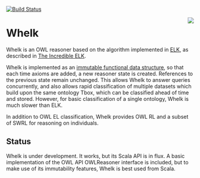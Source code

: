[![Build Status](https://travis-ci.com/balhoff/whelk.svg?branch=master)](https://travis-ci.org/balhoff/whelk)

<img align="right" src="https://farm7.staticflickr.com/6205/6045158767_e70d43139d_m_d.jpg">

# Whelk

Whelk is an OWL reasoner based on the algorithm implemented in [ELK](https://github.com/liveontologies/elk-reasoner), as described in [The Incredible ELK](https://doi.org/10.1007/s10817-013-9296-3).

Whelk is implemented as an [immutable functional data structure](https://en.wikipedia.org/wiki/Purely_functional_data_structure), so that each time axioms are added, a new reasoner state is created. References to the previous state remain unchanged. This allows Whelk to answer queries concurrently, and also allows rapid classification of multiple datasets which build upon the same ontology Tbox, which can be classified ahead of time and stored. However, for basic classification of a single ontology, Whelk is much slower than ELK.

In addition to OWL EL classification, Whelk provides OWL RL and a subset of SWRL for reasoning on individuals.

## Status

Whelk is under development. It works, but its Scala API is in flux. A basic implementation of the OWL API OWLReasoner interface is included, but to make use of its immutability features, Whelk is best used from Scala.
